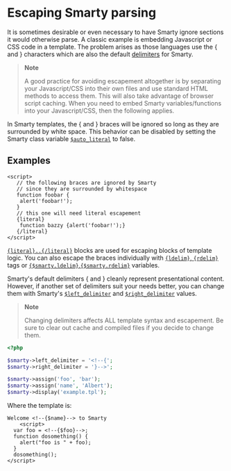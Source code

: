 # Escaping Smarty parsing

It is sometimes desirable or even necessary to have Smarty ignore
sections it would otherwise parse. A classic example is embedding
Javascript or CSS code in a template. The problem arises as those
languages use the { and } characters which are also the default
[delimiters](../language-builtin-functions/language-function-ldelim.md) for Smarty.

> **Note**
>
> A good practice for avoiding escapement altogether is by separating
> your Javascript/CSS into their own files and use standard HTML methods
> to access them. This will also take advantage of browser script
> caching. When you need to embed Smarty variables/functions into your
> Javascript/CSS, then the following applies.

In Smarty templates, the { and } braces will be ignored so long as they
are surrounded by white space. This behavior can be disabled by setting
the Smarty class variable [`$auto_literal`](../../programmers/api-variables/variable-auto-literal.md) to
false.

## Examples

```smarty
<script>
   // the following braces are ignored by Smarty
   // since they are surrounded by whitespace
   function foobar {
    alert('foobar!');
   }
   // this one will need literal escapement
   {literal}
    function bazzy {alert('foobar!');}
   {/literal}
</script>
```  
     
[`{literal}..{/literal}`](../language-builtin-functions/language-function-literal.md) blocks are used
for escaping blocks of template logic. You can also escape the braces
individually with
[`{ldelim}`, `{rdelim}`](../language-builtin-functions/language-function-ldelim.md) tags or
[`{$smarty.ldelim}`,`{$smarty.rdelim}`](../language-variables/language-variables-smarty.md#smartyldelim-smartyrdelim-languagevariablessmartyldelim)
variables.

Smarty's default delimiters { and } cleanly represent presentational
content. However, if another set of delimiters suit your needs better,
you can change them with Smarty's
[`$left_delimiter`](../../programmers/api-variables/variable-left-delimiter.md) and
[`$right_delimiter`](../../programmers/api-variables/variable-right-delimiter.md) values.

> **Note**
>
> Changing delimiters affects ALL template syntax and escapement. Be
> sure to clear out cache and compiled files if you decide to change
> them.

```php
<?php

$smarty->left_delimiter = '<!--{';
$smarty->right_delimiter = '}-->';

$smarty->assign('foo', 'bar');
$smarty->assign('name', 'Albert');
$smarty->display('example.tpl');
```

Where the template is:

```smarty
Welcome <!--{$name}--> to Smarty
    <script>
  var foo = <!--{$foo}-->;
  function dosomething() {
    alert("foo is " + foo);
  }
  dosomething();
</script>
```
